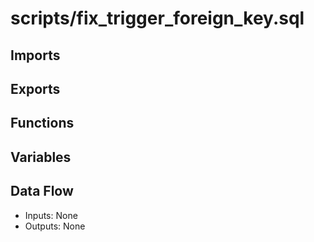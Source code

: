 # scripts/fix_trigger_foreign_key.sql

## Imports

## Exports

## Functions

## Variables

## Data Flow
- Inputs: None
- Outputs: None